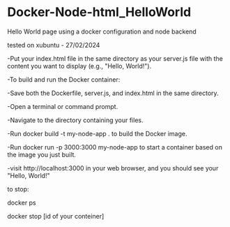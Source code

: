 # Docker-Node-html_HelloWorld
Hello World page using a docker configuration and node backend


tested on xubuntu - 27/02/2024


-Put your index.html file in the same directory as your server.js file with the content you want to display (e.g., "Hello, World!").

-To build and run the Docker container:

-Save both the Dockerfile, server.js, and index.html in the same directory.

-Open a terminal or command prompt.

-Navigate to the directory containing your files.

-Run docker build -t my-node-app . to build the Docker image.

-Run docker run -p 3000:3000 my-node-app to start a container based on the image you just built.

-visit http://localhost:3000 in your web browser, and you should see your "Hello, World!" 




to stop:

docker ps

docker stop [id of your conteiner]




